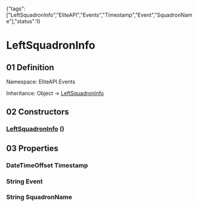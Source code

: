 {"tags":["LeftSquadronInfo","EliteAPI","Events","Timestamp","Event","SquadronName"],"status":1}

# LeftSquadronInfo

## 01 Definition

Namespace: <span class='code'>EliteAPI.Events</span>

Inheritance: <span class='code'>Object</span> → <span class='code'>[LeftSquadronInfo](../../EliteAPI/Events/LeftSquadronInfo.html)</span>

## 02 Constructors

### <span class='code'>[LeftSquadronInfo](../../EliteAPI/Events/LeftSquadronInfo.html)</span> ()

## 03 Properties

### <span class='code'>DateTimeOffset</span> Timestamp

### <span class='code'>String</span> Event

### <span class='code'>String</span> SquadronName

